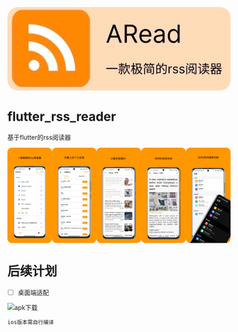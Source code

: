 ![flutter_rss_reader](https://github.com/lidary-byte/flutter_rss_reader/blob/main/ARead%20res/logo1.png)

# flutter_rss_reader

基于flutter的rss阅读器 

![截图](https://github.com/lidary-byte/flutter_rss_reader/blob/main/ARead%20res/screen.jpg)
 

 # 后续计划
- [ ] 桌面端适配 

![apk下载](https://github.com/lidary-byte/flutter_rss_reader/releases)
```
ios版本需自行编译
```
